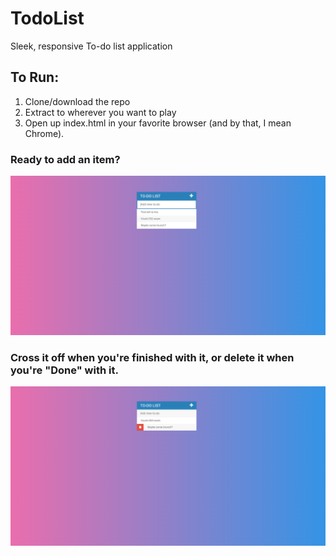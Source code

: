 # TodoList
Sleek, responsive To-do list application


## To Run:
1. Clone/download the repo
2. Extract to wherever you want to play
3. Open up index.html in your favorite browser (and by that, I mean Chrome).


### Ready to add an item?
![Screenshot](/assets/img/screen1.png)

### Cross it off when you're finished with it, or delete it when you're "Done" with it.
![Screenshot](/assets/img/screen2.png)
